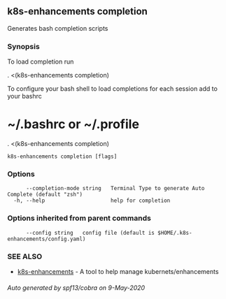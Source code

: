 ## k8s-enhancements completion

Generates bash completion scripts

### Synopsis

To load completion run

. <(k8s-enhancements completion)

To configure your bash shell to load completions for each session add to your bashrc

# ~/.bashrc or ~/.profile
. <(k8s-enhancements completion)

```
k8s-enhancements completion [flags]
```

### Options

```
      --completion-mode string   Terminal Type to generate Auto Complete (default "zsh")
  -h, --help                     help for completion
```

### Options inherited from parent commands

```
      --config string   config file (default is $HOME/.k8s-enhancements/config.yaml)
```

### SEE ALSO

* [k8s-enhancements](k8s-enhancements.md)	 - A tool to help manage kubernets/enhancements

###### Auto generated by spf13/cobra on 9-May-2020
